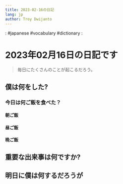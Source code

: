 ```yaml
---
title: 2023-02-16の日記
lang: jp
author: Troy Dwijanto
---
```

: #japanese #vocabulary #dictionary : 
# 2023年02月16日の日記です
> 毎日にたくさんのことが起こるだろう。

## 僕は何をした?

### 今日は何ご飯を食べた？
#### 朝ご飯
#### 昼ご飯
#### 晩ご飯

## 重要な出来事は何ですか?

## 明日に僕は何するだろうが
